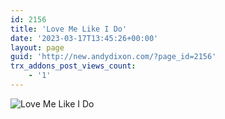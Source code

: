 ```yaml
---
id: 2156
title: 'Love Me Like I Do'
date: '2023-03-17T13:45:26+00:00'
layout: page
guid: 'http://new.andydixon.com/?page_id=2156'
trx_addons_post_views_count:
    - '1'
---
```


![Love Me Like I Do](https://i0.wp.com/assets.g8x2.ldn.idrivee2-23.com/posters/Love%20Me%20Like%20I%20Do%2001.jpg?w=1200&ssl=1 "Love Me Like I Do")